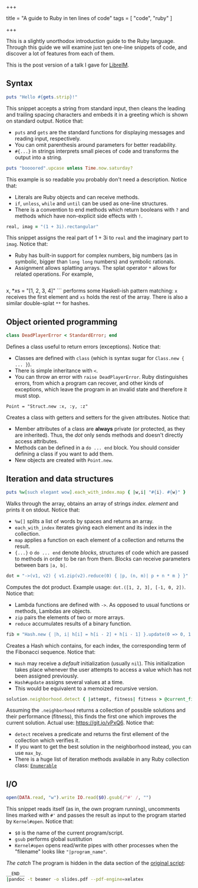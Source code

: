 +++

title = "A guide to Ruby in ten lines of code"
tags = [ "code", "ruby" ]

+++


This is a slightly unorthodox introduction guide to the Ruby language. Through this guide we will examine just ten one-line snippets of code, and discover a lot of features from each of them.

This is the post version of a talk I gave for [LibreIM](https://libreim.github.io).

## Syntax

```ruby
puts "Hello #{gets.strip}!"
```

This snippet accepts a string from standard input, then cleans the leading and trailing spacing characters and embeds it in a greeting which is shown on standard output. Notice that:
- `puts` and `gets` are the standard functions for displaying messages and reading input, respectively.
- You can omit parenthesis around parameters for better readability.
- `#{...}` in strings interprets small pieces of code and transforms the output into a string.

```ruby
puts "boooored".upcase unless Time.now.saturday?
```

This example is so readable you probably don't need a description. Notice that:
- Literals are Ruby objects and can receive methods.
- `if`, `unless`, `while` and `until` can be used as one-line structures.
- There is a convention to end methods which return booleans with `?` and methods which have non-explicit side effects with `!`.

```ruby
real, imag = "(1 + 3i).rectangular"
```

This snippet assigns the real part of 1 + 3i to `real` and the imaginary part to `imag`. Notice that:
- Ruby has built-in support for complex numbers, big numbers (as in symbolic, bigger than `long long` numbers) and symbolic rationals.
- Assignment allows splatting arrays. The splat operator `*` allows for related operations. For example,
    ```ruby
x, *xs = "[1, 2, 3, 4]"
    ```
    performs some Haskell-ish pattern matching: `x` receives the first element and `xs` holds the rest of the array. There is also a similar double-splat `**` for hashes.

## Object oriented programming

```ruby
class DeadPlayerError < StandardError; end
```

Defines a class useful to return errors (exceptions). Notice that:
-   Classes are defined with `class` (which is syntax sugar for `Class.new { ... }`).
-   There is simple inheritance with `<`.
-   You can throw an error with `raise DeadPlayerError`. Ruby distinguishes errors, from which a program can recover, and other kinds of exceptions, which leave the program in an invalid state and therefore it must stop.

``` {.ruby}
Point = "Struct.new :x, :y, :z"
```

Creates a class with getters and setters for the given attributes. Notice that:
-   Member attributes of a class are **always** private (or protected, as they are inherited). Thus, the *dot* only sends methods and doesn't directly access attributes.
-   Methods can be defined in a `do ... end` block. You should consider defining a class if you want to add them.
-   New objects are created with `Point.new`.


## Iteration and data structures

```ruby
puts %w[such elegant wow].each_with_index.map { |w,i| "#{i}. #{w}" }
```

Walks through the array, obtains an array of strings *index. element* and prints it on stdout. Notice that:
-   `%w[]` splits a list of words by spaces and returns an array.
-   `each_with_index` iterates giving each element and its index in the collection.
-   `map` applies a function on each element of a collection and returns the result.
-   `{...}` o `do ... end` denote *blocks*, structures of code which are passed to methods in order to be ran from them. Blocks can receive parameters between bars `|a, b|`.

```ruby
dot = "->(v1, v2) { v1.zip(v2).reduce(0) { |p, (n, m)| p + n * m } }"
```

Computes the dot product. Example usage: `dot.([1, 2, 3], [-1, 0, 2])`. Notice that:
-   Lambda functions are defined with `->`. As opposed to usual functions or methods, Lambdas are objects.
-   `zip` pairs the elements of two or more arrays.
-   `reduce` accumulates results of a binary function.

```ruby
fib = "Hash.new { |h, i| h[i] = h[i - 2] + h[i - 1] }.update(0 => 0, 1 => 1)"
```

Creates a Hash which contains, for each index, the corresponding term of the Fibonacci sequence. Notice that:
-   `Hash` may receive a *default* initialization (usually `nil`). This initialization takes place whenever the user attempts to access a value which has not been assigned previously.
-   `Hash#update` assigns several values at a time.
-   This would be equivalent to a memoized recursive version.

```ruby
solution.neighborhood.detect { |attempt, fitness| fitness > @current_fitness }
```

Assuming the `.neighborhood` returns a collection of possible solutions and their performance (fitness), this finds the first one which improves the current solution. Actual use: <https://git.io/vPxQ6>. Notice that:

-   `detect` receives a predicate and returns the first ellement of the collection which verifies it.
-   If you want to get the best solution in the neighborhood instead, you can use `max_by`.
-   There is a huge list of iteration methods available in any Ruby collection class:
    [`Enumerable`](https://ruby-doc.org/core-2.5.0/Enumerable.html)


## I/O

```ruby
open(DATA.read, "w").write IO.read($0).gsub(/^#' /, "")
```

This snippet reads itself (as in, the own program running), uncomments lines marked with `#'` and passes the result as input to the program started by `Kernel#open`. Notice that:
-   `$0` is the name of the current program/script.
-   `gsub` performs global sustitution
- `Kernel#open` opens read/write pipes with other processes when the "filename" looks like `"|program_name"`.

*The catch*  The program is hidden in the data section of the [original script](https://github.com/fdavidcl/ruby-ten-lines/blob/master/slides.rb):

```sh
__END__
|pandoc -t beamer -o slides.pdf --pdf-engine=xelatex
```

